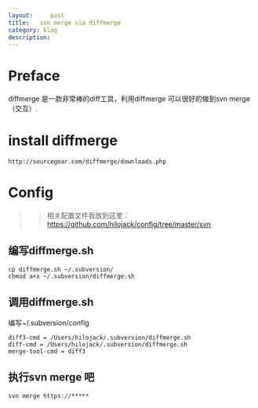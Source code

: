 ```yaml
---
layout:     post
title:   svn merge via diffmerge
category: blog
description: 
---
```


# Preface
diffmerge 是一款非常棒的diff工具，利用diffmerge 可以很好的做到svn merge（交互）.

# install diffmerge
	http://sourcegear.com/diffmerge/downloads.php

# Config
>> 相关配置文件我放到这里：https://github.com/hilojack/config/tree/master/svn
## 编写diffmerge.sh
	cp diffmerge.sh ~/.subversion/
	chmod a+x ~/.subversion/diffmerge.sh
## 调用diffmerge.sh
编写~/.subversion/config

	diff3-cmd = /Users/hilojack/.subversion/diffmerge.sh
	diff-cmd = /Users/hilojack/.subversion/diffmerge.sh
	merge-tool-cmd = diff3


## 执行svn merge 吧
	svn merge https://*****
